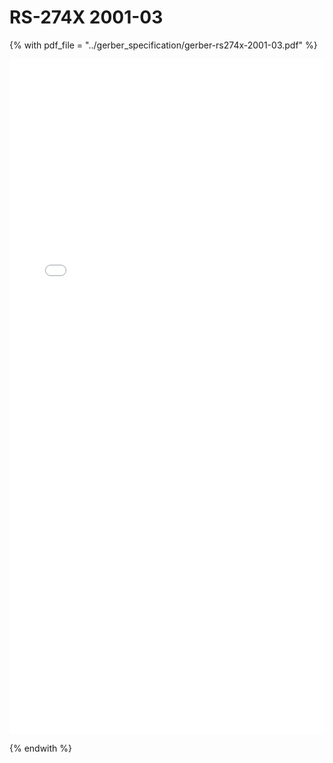 # RS-274X 2001-03

{% with pdf_file = "../gerber_specification/gerber-rs274x-2001-03.pdf" %}

<object data="{{ pdf_file }}" type="application/pdf" width="100%" height="1080px" >
    <embed src="{{ pdf_file }}" type="application/pdf" width="100%" height="1080px" />
</object>
<p/>

{% endwith %}
